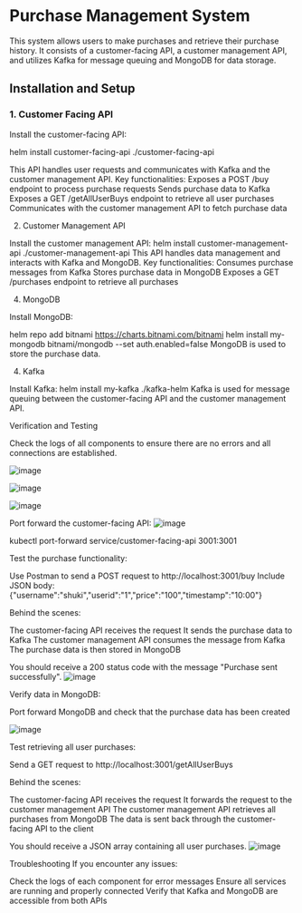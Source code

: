 # Purchase Management System
This system allows users to make purchases and retrieve their purchase history. It consists of a customer-facing API, a customer management API, and utilizes Kafka for message queuing and MongoDB for data storage.

## Installation and Setup

### 1. Customer Facing API
Install the customer-facing API:

helm install customer-facing-api ./customer-facing-api

This API handles user requests and communicates with Kafka and the customer management API.
Key functionalities:
Exposes a POST /buy endpoint to process purchase requests
Sends purchase data to Kafka
Exposes a GET /getAllUserBuys endpoint to retrieve all user purchases
Communicates with the customer management API to fetch purchase data

2. Customer Management API
   
Install the customer management API:
helm install customer-management-api ./customer-management-api
This API handles data management and interacts with Kafka and MongoDB.
Key functionalities:
Consumes purchase messages from Kafka
Stores purchase data in MongoDB
Exposes a GET /purchases endpoint to retrieve all purchases

4. MongoDB
   
Install MongoDB:

helm repo add bitnami https://charts.bitnami.com/bitnami
helm install my-mongodb bitnami/mongodb --set auth.enabled=false
MongoDB is used to store the purchase data.

4. Kafka
   
Install Kafka:
helm install my-kafka ./kafka-helm
Kafka is used for message queuing between the customer-facing API and the customer management API.

Verification and Testing

Check the logs of all components to ensure there are no errors and all connections are established.

 ![image](https://github.com/user-attachments/assets/ef749df9-a1b8-4f54-9e44-807edf1674ca)

 ![image](https://github.com/user-attachments/assets/18665b9b-f878-4183-a6c8-3aa4c54c9eb8)
 
![image](https://github.com/user-attachments/assets/94ba9c88-8a02-4a73-adbc-4929a6479cdf)

 

 
Port forward the customer-facing API:
 ![image](https://github.com/user-attachments/assets/2a40ed9e-8142-4882-891c-cc87579a2f47)

kubectl port-forward service/customer-facing-api 3001:3001

Test the purchase functionality:

Use Postman to send a POST request to http://localhost:3001/buy
Include JSON body: {"username":"shuki","userid":"1","price":"100","timestamp":"10:00"}

Behind the scenes:

The customer-facing API receives the request
It sends the purchase data to Kafka
The customer management API consumes the message from Kafka
The purchase data is then stored in MongoDB

You should receive a 200 status code with the message "Purchase sent successfully".
 ![image](https://github.com/user-attachments/assets/a83279ea-380f-4891-b435-e3f7c9411ca1)

Verify data in MongoDB:

Port forward MongoDB and check that the purchase data has been created

 ![image](https://github.com/user-attachments/assets/f626a778-038d-433d-a45d-b2fcec9a34c2)



Test retrieving all user purchases:

Send a GET request to http://localhost:3001/getAllUserBuys

Behind the scenes:

The customer-facing API receives the request
It forwards the request to the customer management API
The customer management API retrieves all purchases from MongoDB
The data is sent back through the customer-facing API to the client

You should receive a JSON array containing all user purchases.
 ![image](https://github.com/user-attachments/assets/fe12f92d-7b51-406a-9b69-4592527b92cb)

Troubleshooting
If you encounter any issues:

Check the logs of each component for error messages
Ensure all services are running and properly connected
Verify that Kafka and MongoDB are accessible from both APIs



